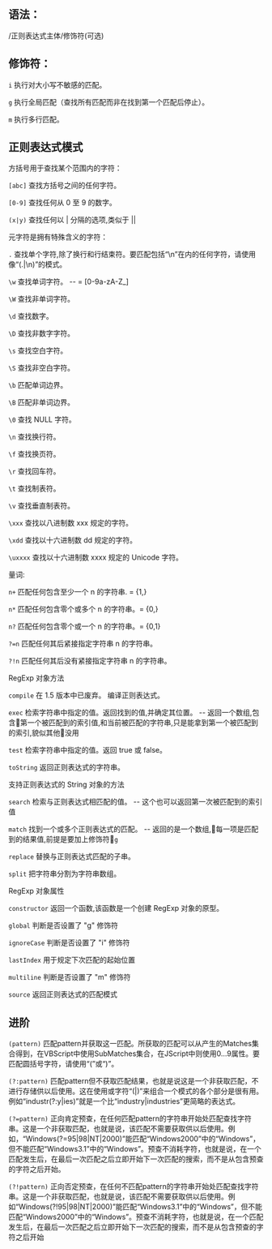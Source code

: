 ## 语法： 

/正则表达式主体/修饰符(可选)

## 修饰符：

`i`	执行对大小写不敏感的匹配。

`g`	执行全局匹配（查找所有匹配而非在找到第一个匹配后停止）。

`m`	执行多行匹配。

## 正则表达式模式
方括号用于查找某个范围内的字符：

`[abc]`	查找方括号之间的任何字符。

`[0-9]`	查找任何从 0 至 9 的数字。

`(x|y)`	查找任何以 | 分隔的选项,类似于 ||

元字符是拥有特殊含义的字符：

`.`	查找单个字符,除了换行和行结束符。要匹配包括“\n”在内的任何字符，请使用像“(.|\n)”的模式。

`\w`	查找单词字符。 -- = [0-9a-zA-Z_]

`\W`	查找非单词字符。

`\d`	查找数字。

`\D`	查找非数字字符。

`\s`	查找空白字符。

`\S`	查找非空白字符。

`\b`	匹配单词边界。

`\B`	匹配非单词边界。

`\0`	查找 NULL 字符。

`\n`	查找换行符。

`\f`	查找换页符。

`\r`	查找回车符。

`\t`	查找制表符。

`\v`	查找垂直制表符。

`\xxx`	查找以八进制数 xxx 规定的字符。

`\xdd`	查找以十六进制数 dd 规定的字符。

`\uxxxx`	查找以十六进制数 xxxx 规定的 Unicode 字符。

量词:

`n+`	匹配任何包含至少一个 n 的字符串. = {1,}

`n*`	匹配任何包含零个或多个 n 的字符串。= {0,}

`n?`	匹配任何包含零个或一个 n 的字符串。= {0,1}

`?=n`	匹配任何其后紧接指定字符串 n 的字符串。

`?!n` 匹配任何其后没有紧接指定字符串 n 的字符串。

RegExp 对象方法

`compile`	在 1.5 版本中已废弃。 编译正则表达式。

`exec`	检索字符串中指定的值。返回找到的值,并确定其位置。 -- 返回一个数组,包含第一个被匹配到的索引值,和当前被匹配的字符串,只是能拿到第一个被匹配到的索引,貌似其他没用

`test`	检索字符串中指定的值。返回 true 或 false。

`toString`	返回正则表达式的字符串。

支持正则表达式的 String 对象的方法

`search`	检索与正则表达式相匹配的值。 -- 这个也可以返回第一次被匹配到的索引值

`match`	找到一个或多个正则表达式的匹配。 -- 返回的是一个数组,每一项是匹配到的结果值,前提是要加上修饰符`g`

`replace`	替换与正则表达式匹配的子串。

`split`	把字符串分割为字符串数组。

RegExp 对象属性

`constructor`	返回一个函数,该函数是一个创建 RegExp 对象的原型。

`global`	判断是否设置了 "g" 修饰符

`ignoreCase`	判断是否设置了 "i" 修饰符

`lastIndex`	用于规定下次匹配的起始位置

`multiline`	判断是否设置了 "m" 修饰符

`source`	返回正则表达式的匹配模式

## 进阶
`(pattern)`	匹配pattern并获取这一匹配。所获取的匹配可以从产生的Matches集合得到，在VBScript中使用SubMatches集合，在JScript中则使用$0…$9属性。要匹配圆括号字符，请使用“\(”或“\)”。

`(?:pattern)`	匹配pattern但不获取匹配结果，也就是说这是一个非获取匹配，不进行存储供以后使用。这在使用或字符“(|)”来组合一个模式的各个部分是很有用。例如“industr(?:y|ies)”就是一个比“industry|industries”更简略的表达式。

`(?=pattern)`	正向肯定预查，在任何匹配pattern的字符串开始处匹配查找字符串。这是一个非获取匹配，也就是说，该匹配不需要获取供以后使用。例如，“Windows(?=95|98|NT|2000)”能匹配“Windows2000”中的“Windows”，但不能匹配“Windows3.1”中的“Windows”。预查不消耗字符，也就是说，在一个匹配发生后，在最后一次匹配之后立即开始下一次匹配的搜索，而不是从包含预查的字符之后开始。

`(?!pattern)`	正向否定预查，在任何不匹配pattern的字符串开始处匹配查找字符串。这是一个非获取匹配，也就是说，该匹配不需要获取供以后使用。例如“Windows(?!95|98|NT|2000)”能匹配“Windows3.1”中的“Windows”，但不能匹配“Windows2000”中的“Windows”。预查不消耗字符，也就是说，在一个匹配发生后，在最后一次匹配之后立即开始下一次匹配的搜索，而不是从包含预查的字符之后开始
